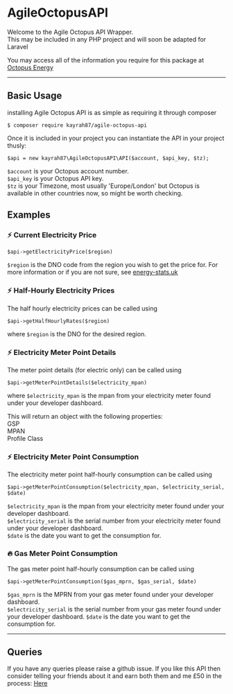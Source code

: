 # AgileOctopusAPI
Welcome to the Agile Octopus API Wrapper.<br>
This may be included in any PHP project and will soon be adapted for Laravel

You may access all of the information you require for this package at [Octopus Energy](https://octopus.energy/dashboard/developer)

---

## Basic Usage
installing Agile Octopus API is as simple as requiring it through composer

`$ composer require kayrah87/agile-octopus-api`

Once it is included in your project you can instantiate the API in your project thusly:

`$api = new kayrah87\AgileOctopusAPI\API($account, $api_key, $tz);`

`$account` is your Octopus account number.<br>
`$api_key` is your Octopus API key.<br>
`$tz` is your Timezone, most usually 'Europe/London' but Octopus is available in other countries now, so might be worth checking.

## Examples

### ⚡ Current Electricity Price<br>
`$api->getElectricityPrice($region)`

`$region` is the DNO code from the region you wish to get the price for. For more information or if you are not sure, see [energy-stats.uk](https://www.energy-stats.uk/dno-region-codes-explained/)

### ⚡ Half-Hourly Electricity Prices<br>
The half hourly electricity prices can be called using

`$api->getHalfHourlyRates($region)`

where `$region` is the DNO for the desired region.

### ⚡ Electricity Meter Point Details

The meter point details (for electric only) can be called using

`$api->getMeterPointDetails($electricity_mpan)`

where `$electricity_mpan` is the mpan from your electricity meter found under your developer dashboard.

This will return an object with the following properties:<br>
GSP<br>
MPAN<br>
Profile Class

### ⚡ Electricity Meter Point Consumption
The electricity meter point half-hourly consumption can be called using

`$api->getMeterPointConsumption($electricity_mpan, $electricity_serial, $date)`

`$electricity_mpan` is the mpan from your electricity meter found under your developer dashboard.<br>
`$electricity_serial` is the serial number from your electricity meter found under your developer dashboard.<br>
`$date` is the date you want to get the consumption for.

### 🔥 Gas Meter Point Consumption
The gas meter point half-hourly consumption can be called using

`$api->getMeterPointConsumption($gas_mprn, $gas_serial, $date)`

`$gas_mprn` is the MPRN from your gas meter found under your developer dashboard.<br>
`$electricity_serial` is the serial number from your gas meter found under your developer dashboard.
`$date` is the date you want to get the consumption for.

---

## Queries
If you have any queries please raise a github issue.
If you like this API then consider telling your friends about it and earn both them and me £50 in the process:
[Here](https://share.octopus.energy/blue-rook-804)
